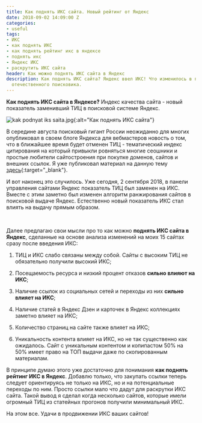 ```yaml
---
title: Как поднять ИКС сайта. Новый рейтинг от Яндекс
date: 2018-09-02 14:09:00 Z
categories:
- useful
tags:
- ИКС
- как поднять ИКС
- как поднять рейтинг икс в яндексе
- поднять икс
- Яндекс ИКС
- раскрутить ИКС сайта
header: Как можно поднять ИКС сайта в Яндекс
description: Как поднять ИКС сайта? Яндекс ввел ИКС! Что изменилось в поисковой выдаче
  отечественного поисковика.
---
```


**Как поднять ИКС сайта в Яндексе?** Индекс качества сайта - новый показатель заменивший ТИЦ в поисковой системе Яндекс.

![kak podnyat iks saita.jpg](/uploads/kak%20podnyat%20iks%20saita.jpg){:alt="Как поднять ИКС сайта"}

В середине августа поисковый гигант России неожиданно для многих опубликовал в своем блоге Яндекса для вебмастеров новость о том, что в ближайшее время будет отменен ТИЦ - тематический индекс цитирования на который привыкли ровняться многие сеошники и простые любители сайтостроения при покупке доменов, сайтов и внешних ссылок. Я уже публиковал материал на данную тему [здесь](https://htmlblog.github.io/iandieks-zamieniaiet-tits-na-iks-indieks-kachiestva-saita){:target="_blank"}.

И вот наконец это случилось. Уже сегодня, 2 сентября 2018, в панели управления сайтами Яндекс показатель ТИЦ был заменен на ИКС. Вместе с этим заметно был изменен алгоритм ранжирования сайтов в поисковой выдаче Яндекс. Естественно новый показатель ИКС стал влиять на выдачу прямым образом.
<br>
<div>
<script async src="//pagead2.googlesyndication.com/pagead/js/adsbygoogle.js"></script>
<!-- html blog article adaptive -->
<ins class="adsbygoogle"
     style="display:block"
     data-ad-client="ca-pub-7700451254687983"
     data-ad-slot="1629640353"
     data-ad-format="auto"
     data-full-width-responsive="true"></ins>
<script>
(adsbygoogle = window.adsbygoogle || []).push({});
</script>
</div>
<br>

Далее предлагаю свои мысли про то как можно **поднять ИКС сайта в Яндекс**, сделанные на основе анализа изменений на моих 15 сайтах сразу после введения ИКС:

1. ТИЦ и ИКС слабо связаны между собой. Сайты с высоким ТИЦ не обязательно получили высокий ИКС;

2. Посещаемость ресурса и низкий процент отказов **сильно влияют на ИКС**;

3. Наличие ссылок из социальных сетей и переходы из них **сильно влияет на ИКС**;

4. Наличие статей в Яндекс Дзен и карточек в Яндекс коллекциях заметно влияет на ИКС;

5. Количество страниц на сайте также влияет на ИКС;

6. Уникальность контента влияет на ИКС, но не так существенно как ожидалось. Сайт с уникальным контентом и копипастом 50% на 50% имеет право на ТОП выдачи даже по скопированным материалам.

В принципе думаю этого уже достаточно для понимания **как поднять рейтинг ИКС в Яндекс**. Добавлю только, что закупать ссылки теперь следует ориентируясь не только на ИКС, но и на потенциальные переходы по ним. Просто ссылки мало что дадут для раскрутки ИКС сайта. Такой вывод я сделал когда несколько сайтов, которые имели огромный ТИЦ из статейных прогонов получили минимальный ИКС.

На этом все. Удачи в продвижении ИКС ваших сайтов!
